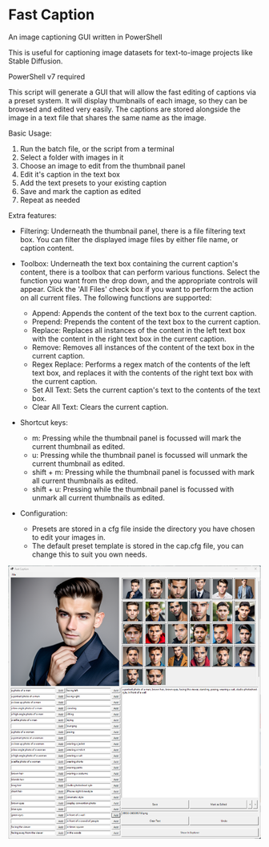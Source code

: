 # Fast Caption
An image captioning GUI written in PowerShell

This is useful for captioning image datasets for text-to-image projects like Stable Diffusion.

PowerShell v7 required

This script will generate a GUI that will allow the fast editing of captions via a preset system.
It will display thumbnails of each image, so they can be browsed and edited very easily.
The captions are stored alongside the image in a text file that shares the same name as the image.

Basic Usage:
1. Run the batch file, or the script from a terminal
2. Select a folder with images in it
3. Choose an image to edit from the thumbnail panel
4. Edit it's caption in the text box
5. Add the text presets to your existing caption
6. Save and mark the caption as edited
7. Repeat as needed

Extra features:
- Filtering: Underneath the thumbnail panel, there is a file filtering text box. You can filter the displayed image files by either file name, or caption content.

- Toolbox: Underneath the text box containing the current caption's content, there is a toolbox that can perform various functions. Select the function you want from the drop down, and the appropriate controls will appear. Click the 'All Files' check box if you want to perform the action on all current files. The following functions are supported:
  - Append: Appends the content of the text box to the current caption.
  - Prepend: Prepends the content of the text box to the current caption.
  - Replace: Replaces all instances of the content in the left text box with the content in the right text box in the current caption.
  - Remove: Removes all instances of the content of the text box in the current caption.
  - Regex Replace: Performs a regex match of the contents of the left text box, and replaces it with the contents of the right text box with the current caption.
  - Set All Text: Sets the current caption's text to the contents of the text box.
  - Clear All Text: Clears the current caption.

- Shortcut keys:
   - m: Pressing while the thumbnail panel is focussed will mark the current thumbnail as edited.
   - u: Pressing while the thumbnail panel is focussed will unmark the current thumbnail as edited.
   - shift + m: Pressing while the thumbnail panel is focussed with mark all current thumbnails as edited.
   - shift + u: Pressing while the thumbnail panel is focussed with unmark all current thumbnails as edited.

- Configuration:
  - Presets are stored in a cfg file inside the directory you have chosen to edit your images in.
  - The default preset template is stored in the cap.cfg file, you can change this to suit you own needs.

![Screenshot](screenshot.png)
